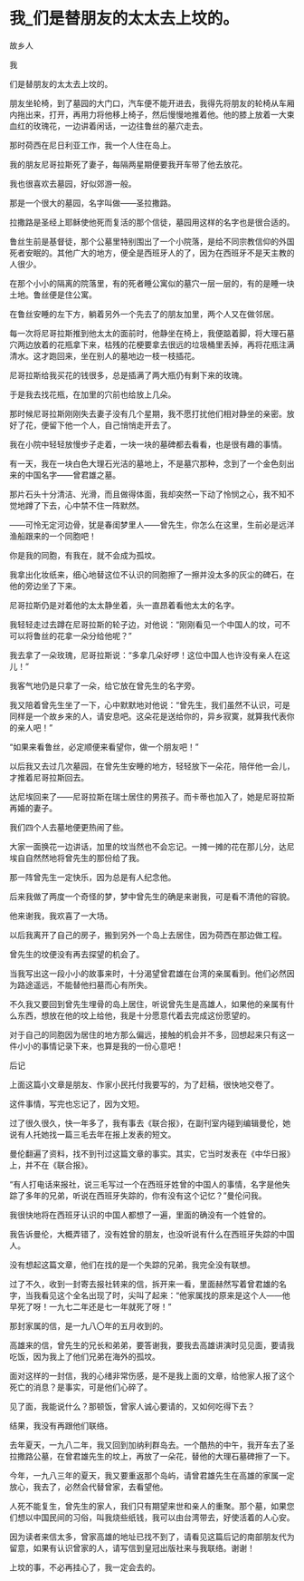 # 我_们是替朋友的太太去上坟的。

故乡人

我

们是替朋友的太太去上坟的。

朋友坐轮椅，到了墓园的大门口，汽车便不能开进去，我得先将朋友的轮椅从车厢内拖出来，打开，再用力将他移上椅子，然后慢慢地推着他。他的膝上放着一大束血红的玫瑰花，一边讲着闲话，一边往鲁丝的墓穴走去。

那时荷西在尼日利亚工作，我一个人住在岛上。

我的朋友尼哥拉斯死了妻子，每隔两星期便要我开车带了他去放花。

我也很喜欢去墓园，好似郊游一般。

那是一个很大的墓园，名字叫做——圣拉撒路。

拉撒路是圣经上耶稣使他死而复活的那个信徒，墓园用这样的名字也是很合适的。

鲁丝生前是基督徒，那个公墓里特别围出了一个小院落，是给不同宗教信仰的外国死者安眠的。其他广大的地方，便全是西班牙人的了，因为在西班牙不是天主教的人很少。

在那个小小的隔离的院落里，有的死者睡公寓似的墓穴一层一层的，有的是睡一块土地。鲁丝便是住公寓。

在鲁丝安睡的左下方，躺着另外一个先去了的朋友加里，两个人又在做邻居。

每一次将尼哥拉斯推到他太太的面前时，他静坐在椅上，我便踮着脚，将大理石墓穴两边放着的花瓶拿下来，枯残的花梗要拿去很远的垃圾桶里丢掉，再将花瓶注满清水。这才跑回来，坐在别人的墓地边一枝一枝插花。

尼哥拉斯给我买花的钱很多，总是插满了两大瓶仍有剩下来的玫瑰。

于是我去找花瓶，在加里的穴前也给放上几朵。

那时候尼哥拉斯刚刚失去妻子没有几个星期，我不愿打扰他们相对静坐的亲密。放好了花，便留下他一个人，自己悄悄走开去了。

我在小院中轻轻放慢步子走着，一块一块的墓碑都去看看，也是很有趣的事情。

有一天，我在一块白色大理石光洁的墓地上，不是墓穴那种，念到了一个金色刻出来的中国名字——曾君雄之墓。

那片石头十分清洁、光滑，而且做得体面，我却突然一下动了怜悯之心，我不知不觉地蹲了下去，心中禁不住一阵默然。

——可怜无定河边骨，犹是春闺梦里人——曾先生，你怎么在这里，生前必是远洋渔船跟来的一个同胞吧！

你是我的同胞，有我在，就不会成为孤坟。

我拿出化妆纸来，细心地替这位不认识的同胞擦了一擦并没太多的灰尘的碑石，在他的旁边坐了下来。

尼哥拉斯仍是对着他的太太静坐着，头一直昂着看他太太的名字。

我轻轻走过去蹲在尼哥拉斯的轮子边，对他说：“刚刚看见一个中国人的坟，可不可以将鲁丝的花拿一朵分给他呢？”

我去拿了一朵玫瑰，尼哥拉斯说：“多拿几朵好啰！这位中国人也许没有亲人在这儿！”

我客气地仍是只拿了一朵，给它放在曾先生的名字旁。

我又陪着曾先生坐了一下，心中默默地对他说：“曾先生，我们虽然不认识，可是同样是一个故乡来的人，请安息吧。这朵花是送给你的，异乡寂寞，就算我代表你的亲人吧！”

“如果来看鲁丝，必定顺便来看望你，做一个朋友吧！”

以后我又去过几次墓园，在曾先生安睡的地方，轻轻放下一朵花，陪伴他一会儿，才推着尼哥拉斯回去。

达尼埃回来了——尼哥拉斯在瑞士居住的男孩子。而卡蒂也加入了，她是尼哥拉斯再婚的妻子。

我们四个人去墓地便更热闹了些。

大家一面换花一边讲话，加里的坟当然也不会忘记。一摊一摊的花在那儿分，达尼埃自自然然地将曾先生的那份给了我。

那一阵曾先生一定快乐，因为总是有人纪念他。

后来我做了两度一个奇怪的梦，梦中曾先生的确是来谢我，可是看不清他的容貌。

他来谢我，我欢喜了一大场。

以后我离开了自己的房子，搬到另外一个岛上去居住，因为荷西在那边做工程。

曾先生的坟便没有再去探望的机会了。

当我写出这一段小小的故事来时，十分渴望曾君雄在台湾的亲属看到。他们必然因为路途遥远，不能替他扫墓而心有所失。

不久我又要回到曾先生埋骨的岛上居住，听说曾先生是高雄人，如果他的亲属有什么东西，想放在他的坟上给他，我是十分愿意代着去完成这份愿望的。

对于自己的同胞因为居住的地方那么偏远，接触的机会并不多，回想起来只有这一件小小的事情记录下来，也算是我的一份心意吧！

后记

上面这篇小文章是朋友、作家小民托付我要写的，为了赶稿，很快地交卷了。

这件事情，写完也忘记了，因为文短。

过了很久很久，快一年多了，我有事去《联合报》，在副刊室内碰到编辑曼伦，她说有人托她找一篇三毛去年在报上发表的短文。

曼伦翻遍了资料，找不到刊过这篇文章的事实。其实，它当时发表在《中华日报》上，并不在《联合报》。

“有人打电话来报社，说三毛写过一个在西班牙姓曾的中国人的事情，名字是他失踪了多年的兄弟，听说在西班牙失踪的，你有没有这个记忆？”曼伦问我。

我很快地将在西班牙认识的中国人都想了一遍，里面的确没有一个姓曾的。

我告诉曼伦，大概弄错了，没有姓曾的朋友，也没听说有什么在西班牙失踪的中国人。

没有想起这篇文章，他们在找的是一个失踪的兄弟，我完全没有联想。

过了不久，收到一封寄去报社转来的信，拆开来一看，里面赫然写着曾君雄的名字，当我看见这个全名出现了时，尖叫了起来：“他家属找的原来是这个人——他早死了呀！一九七二年还是七一年就死了呀！”

那封家属的信，是一九八〇年的五月收到的。

高雄来的信，曾先生的兄长和弟弟，要答谢我，要我去高雄讲演时见见面，要请我吃饭，因为我上了他们兄弟在海外的孤坟。

面对这样的一封信，我的心绪非常伤感，是不是我上面的文章，给他家人报了这个死亡的消息？是事实，可是他们心碎了。

见了面，我能说什么？那顿饭，曾家人诚心要请的，又如何吃得下去？

结果，我没有再跟他们联络。

去年夏天，一九八二年，我又回到加纳利群岛去。一个酷热的中午，我开车去了圣拉撒路公墓，在曾君雄先生的坟上，再放了一朵花，替他的大理石墓碑擦了一下。

今年，一九八三年的夏天，我又要重返那个岛屿，请曾君雄先生在高雄的家属一定放心，我去了，必然会代替曾家，去看望他。

人死不能复生，曾先生的家人，我们只有期望来世和亲人的重聚。那个墓，如果您们想以中国民间的习俗，叫我烧些纸钱，我可以由台湾带去，好使活着的人心安。

因为读者来信太多，曾家高雄的地址已找不到了，请看见这篇后记的南部朋友代为留意，如果有认识曾家的人，请写信到皇冠出版社来与我联络。谢谢！

上坟的事，不必再挂心了，我一定会去的。